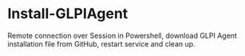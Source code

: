 # Install-GLPIAgent
Remote connection over Session in Powershell, download GLPI Agent installation file from GitHub, restart service and clean up.
